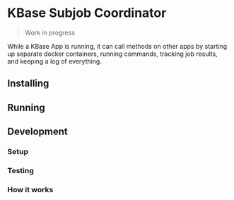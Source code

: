 # KBase Subjob Coordinator

> Work in progress

While a KBase App is running, it can call methods on other apps by starting up separate docker containers, running commands, tracking job results, and keeping a log of everything.

## Installing

## Running

## Development

### Setup

### Testing

### How it works
